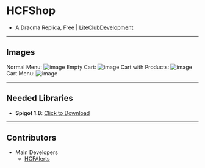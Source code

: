 # HCFShop
* A Dracma Replica, Free | [LiteClubDevelopment](https://github.com/LiteClubDevelopment)
---
## Images
Normal Menu:
![image](https://github.com/user-attachments/assets/37797853-eda3-4932-8901-9a72a005afd1)
Empty Cart:
![image](https://github.com/user-attachments/assets/c78f7244-859e-434d-93c0-6e4df8541e16)
Cart with Products:
![image](https://github.com/user-attachments/assets/dd5e87a5-ae6c-46cf-971a-95a3b75164e5)
Cart Menu:
![image](https://github.com/user-attachments/assets/7b40ebc5-3410-4bfa-9fdc-c2fce4ef8c55)

---
## Needed Libraries
- **Spigot 1.8**: [Click to Download](https://papermc.io)
---
## Contributors
- Main Developers
  - [HCFAlerts](https://github.com/HCFAlerts)
